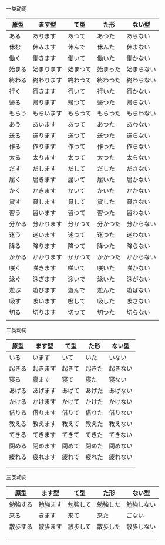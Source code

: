 一类动词

| 原型  | ます型   | て型   | た形   | ない型   |
| --- | ----- | ---- | ---- | ----- |
| ある  | あります  | あつて  | あつた  | あらない  |
| 休む  | 休みます  | 休んで  | 休んた  | 休まない  |
| 働く  | 働きます  | 働いて  | 働いた  | 働かない  |
| 始まる | 始まります | 始まつて | 始まった | 始まらない |
| 終わる | 終わります | 終わつて | 終わつた | 終わらない |
| 行く  | 行きます  | 行いて  | 行いた  | 行かない  |
| 帰る  | 帰ります  | 帰つて  | 帰つた  | 帰らない  |
| もらう | もらいます | もらつて | もらつた | もらわない |
| あう  | あいます  | あつて  | あつた  | あわない  |
| 送る  | 送ります  | 送つて  | 送つた  | 送らない  |
| 作る  | 作ります  | 作つて  | 作つた  | 作らない  |
| 太る  | 太ります  | 太つて  | 太つた  | 太らない  |
| だす  | だします  | だして  | だした  | ださない  |
| 届く  | 届きます  | 届いて  | 届いた  | 届かない  |
| かく  | かきます  | かいて  | かいた  | かかない  |
| 貸す  | 貸します  | 貸して  | 貸した  | 貸さない  |
| 習う  | 習います  | 習つて  | 習つた  | 習わない  |
| 分かる | 分かります | 分かつて | 分かつた | 分からない |
| 迷う  | 迷います  | 迷つて  | 迷つた  | 迷わない  |
| 降る  | 降ります  | 降つて  | 降つた  | 降らない  |
| かかる | かかります | かかつて | かかつた | かからない |
| 咲く  | 咲きます  | 咲いて  | 咲いた  | 咲かない  |
| 泳ぐ  | 泳ぎます  | 泳いで  | 泳いた  | 泳がない  |
| 遊ぶ  | 遊びます  | 遊んで  | 遊んた  | 遊ばない  |
| 吸す  | 吸います  | 吸して  | 吸した  | 吸さない  |
| 切る  | 切ります  | 切つて  | 切つた  | 切らない  |
|     |       |      |      |       |


二类动词

| 原型  | ます型  | て型  | た形  | ない型  |
| --- | ---- | --- | --- | ---- |
| いる  | います  | いて  | いた  | いない  |
| 起きる | 起きます | 起きて | 起きた | 起きない |
| 寝る  | 寝ます  | 寝て  | 寝た  | 寝ない  |
| あげる | あげます | あげて | あげた | あげない |
| かける | かけます | かけて | かけた | かけない |
| 借りる | 借ります | 借りて | 借りた | 借りない |
| 教える | 教えます | 教えて | 教えた | 教えない |
| てきる | てきます | てきて | てきた | てきない |
| 閉める | 閉めます | 閉めて | 閉めた | 閉めない |
| 疲れる | 疲れます | 疲れて | 疲れた | 疲れない |
|     |      |     |     |      |
|     |      |     |     |      |
三类动词

| 原型   | ます型  | て型   | た形   | ない型   |
| ---- | ---- | ---- | ---- | ----- |
| 勉強する | 勉強ます | 勉強して | 勉強した | 勉強しない |
| 来る   | きます  | 来て   | 来た   | ごない   |
| 散歩する | 散歩ます | 散歩して | 散歩した | 散歩しない |
|      |      |      |      |       |
|      |      |      |      |       |
|      |      |      |      |       |

